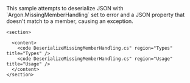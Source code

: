 <?xml version="1.0" encoding="utf-8"?>
<topic id="DeserializeMissingMemberHandling" revisionNumber="1">
  <developerConceptualDocument xmlns="http://ddue.schemas.microsoft.com/authoring/2003/5" xmlns:xlink="http://www.w3.org/1999/xlink">This sample attempts to deserialize JSON with `Argon.MissingMemberHandling`
      set to error and a JSON property that doesn't match to a member, causing an exception.

    <section>

      <content>
        <code DeserializeMissingMemberHandling.cs" region="Types" title="Types" />
        <code DeserializeMissingMemberHandling.cs" region="Usage" title="Usage" />
      </content>
    </section>